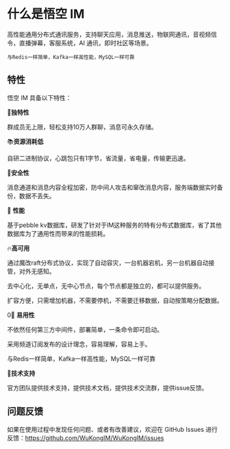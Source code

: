 # 什么是悟空 IM

高性能通用分布式通讯服务，支持聊天应用，消息推送，物联网通讯，音视频信令，直播弹幕，客服系统，AI 通讯，即时社区等场景。

`与Redis一样简单，Kafka一样高性能，MySQL一样可靠`

## 特性

悟空 IM 具备以下特性：

<!-- - 0⃣️ **零依赖**：没有依赖任何第三方中间件，部署简单，一条命令即可启动
- 📚 **自研可控**：基于pebble kv数据库消息数据库，消息分区永久存储，自研二进制协议，支持自定义协议
- 🔐 **安全**：消息通道和消息内容全程加密，防中间人攻击和窜改消息内容。
- 🚀 **性能强劲**：性能强劲，普通4核机器 16-20w/秒的消息(包含存储)吞吐量，频道支持万人同时订阅。
- 🧱 **扩展性强**：采用频道设计理念，目前支持群组频道，点对点频道，后续可以根据自己业务自定义频道可实现机器人频道，客服频道等等。
- 🔗 **兼容性强**：同时无差别支持 tcp，websocket。
 -->


🎦**独特性**

群成员无上限，轻松支持10万人群聊，消息可永久存储。

📚**资源消耗低**

自研二进制协议，心跳包只有1字节，省流量，省电量，传输更迅速。

🔐**安全性**

消息通道和消息内容全程加密，防中间人攻击和窜改消息内容，服务端数据实时备份，数据不丢失。


🚀 **性能**

基于pebble kv数据库，研发了针对于IM这种服务的特有分布式数据库，省了其他数据库为了通用性而带来的性能损耗。

🔥**高可用**

通过魔改raft分布式协议，实现了自动容灾，一台机器宕机，另一台机器自动接管，对外无感知。

去中心化，无单点，无中心节点，每个节点都是独立的，都可以提供服务。

扩容方便，只需增加机器，不需要停机，不需要迁移数据，自动按策略分配数据。

0⃣️ **易用性**

不依然任何第三方中间件，部署简单，一条命令即可启动。

采用频道订阅发布的设计理念，容易理解，容易上手。

与Redis一样简单，Kafka一样高性能，MySQL一样可靠

🌲**技术支持**

官方团队提供技术支持，提供技术文档，提供技术交流群，提供issue反馈。    


## 问题反馈

如果在使用过程中发现任何问题、或者有改善建议，欢迎在 GitHub Issues 进行反馈：https://github.com/WuKongIM/WuKongIM/issues
